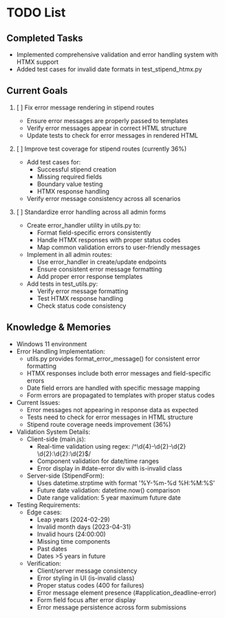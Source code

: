 # TODO List

## Completed Tasks
- Implemented comprehensive validation and error handling system with HTMX support
- Added test cases for invalid date formats in test_stipend_htmx.py

## Current Goals
1. [ ] Fix error message rendering in stipend routes
   - Ensure error messages are properly passed to templates
   - Verify error messages appear in correct HTML structure
   - Update tests to check for error messages in rendered HTML

2. [ ] Improve test coverage for stipend routes (currently 36%)
   - Add test cases for:
     - Successful stipend creation
     - Missing required fields
     - Boundary value testing
     - HTMX response handling
   - Verify error message consistency across all scenarios

3. [ ] Standardize error handling across all admin forms
   - Create error_handler utility in utils.py to:
     - Format field-specific errors consistently
     - Handle HTMX responses with proper status codes
     - Map common validation errors to user-friendly messages
   - Implement in all admin routes:
     - Use error_handler in create/update endpoints
     - Ensure consistent error message formatting
     - Add proper error response templates
   - Add tests in test_utils.py:
     - Verify error message formatting
     - Test HTMX response handling
     - Check status code consistency

## Knowledge & Memories
- Windows 11 environment
- Error Handling Implementation:
  - utils.py provides format_error_message() for consistent error formatting
  - HTMX responses include both error messages and field-specific errors
  - Date field errors are handled with specific message mapping
  - Form errors are propagated to templates with proper status codes
- Current Issues:
  - Error messages not appearing in response data as expected
  - Tests need to check for error messages in HTML structure
  - Stipend route coverage needs improvement (36%)
- Validation System Details:
  - Client-side (main.js):
    - Real-time validation using regex: /^\d{4}-\d{2}-\d{2} \d{2}:\d{2}:\d{2}$/
    - Component validation for date/time ranges
    - Error display in #date-error div with is-invalid class
  - Server-side (StipendForm):
    - Uses datetime.strptime with format '%Y-%m-%d %H:%M:%S'
    - Future date validation: datetime.now() comparison
    - Date range validation: 5 year maximum future date
- Testing Requirements:
  - Edge cases:
    - Leap years (2024-02-29)
    - Invalid month days (2023-04-31)
    - Invalid hours (24:00:00)
    - Missing time components
    - Past dates
    - Dates >5 years in future
  - Verification:
    - Client/server message consistency
    - Error styling in UI (is-invalid class)
    - Proper status codes (400 for failures)
    - Error message element presence (#application_deadline-error)
    - Form field focus after error display
    - Error message persistence across form submissions

